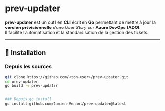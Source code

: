 # prev-updater

**prev-updater** est un outil en **CLI** écrit en **Go** permettant de mettre à jour la **version prévisionnelle** d’une *User Story* sur **Azure DevOps (ADO)**.  
Il facilite l’automatisation et la standardisation de la gestion des tickets.

---

## 🚀 Installation

### Depuis les sources
```bash
git clone https://github.com/<ton-user>/prev-updater.git
cd prev-updater
go build -o prev-updater


### Depuis go install
go install github.com/Damien-Venant/prev-updater@latest